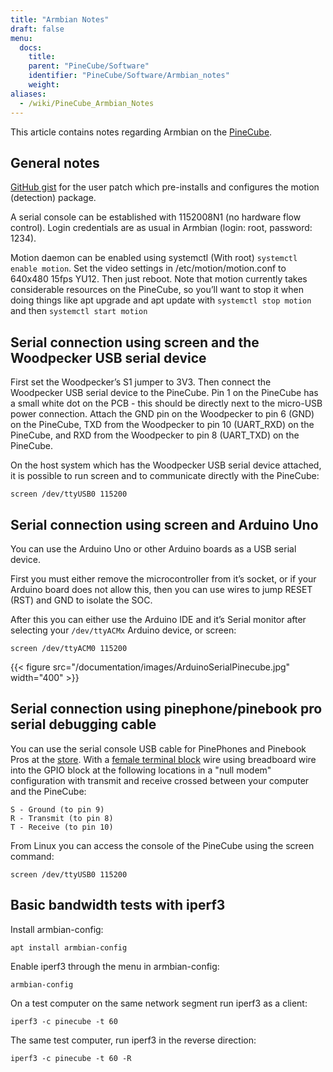 ```yaml
---
title: "Armbian Notes"
draft: false
menu:
  docs:
    title:
    parent: "PineCube/Software"
    identifier: "PineCube/Software/Armbian_notes"
    weight:
aliases:
  - /wiki/PineCube_Armbian_Notes
---
```


This article contains notes regarding Armbian on the [PineCube](/documentation/PineCube).

## General notes

[GitHub gist](https://gist.github.com/Icenowy/ff68f6e4ba8231380d3a295226e63fb3) for the user patch which pre-installs and configures the motion (detection) package.

A serial console can be established with 1152008N1 (no hardware flow control). Login credentials are as usual in Armbian (login: root, password: 1234).

Motion daemon can be enabled using systemctl (With root) `systemctl enable motion`. Set the video settings in /etc/motion/motion.conf to 640x480 15fps YU12. Then just reboot. Note that motion currently takes considerable resources on the PineCube, so you’ll want to stop it when doing things like apt upgrade and apt update with `systemctl stop motion` and then `systemctl start motion`

## Serial connection using screen and the Woodpecker USB serial device

First set the Woodpecker’s S1 jumper to 3V3. Then connect the Woodpecker USB serial device to the PineCube. Pin 1 on the PineCube has a small white dot on the PCB - this should be directly next to the micro-USB power connection. Attach the GND pin on the Woodpecker to pin 6 (GND) on the PineCube, TXD from the Woodpecker to pin 10 (UART_RXD) on the PineCube, and RXD from the Woodpecker to pin 8 (UART_TXD) on the PineCube.

On the host system which has the Woodpecker USB serial device attached, it is possible to run screen and to communicate directly with the PineCube:

`screen /dev/ttyUSB0 115200`

## Serial connection using screen and Arduino Uno

You can use the Arduino Uno or other Arduino boards as a USB serial device.

First you must either remove the microcontroller from it’s socket, or if your Arduino board does not allow this, then you can use wires to jump RESET (RST) and GND to isolate the SOC.

After this you can either use the Arduino IDE and it’s Serial monitor after selecting your `/dev/ttyACMx` Arduino device, or screen:

`screen /dev/ttyACM0 115200`

{{< figure src="/documentation/images/ArduinoSerialPinecube.jpg" width="400" >}}

## Serial connection using pinephone/pinebook pro serial debugging cable

You can use the serial console USB cable for PinePhones and Pinebook Pros at the [store](https://pine64.com/product/pinebook-pinephone-pinetab-serial-console/). With a [female terminal block](https://www.amazon.com/3-5mm-Stereo-Female-terminal-connector/dp/B077XPSKQD) wire using breadboard wire into the GPIO block at the following locations in a "null modem" configuration with transmit and receive crossed between your computer and the PineCube:

    S - Ground (to pin 9)
    R - Transmit (to pin 8)
    T - Receive (to pin 10)

From Linux you can access the console of the PineCube using the screen command:

`screen /dev/ttyUSB0 115200`

## Basic bandwidth tests with iperf3

Install armbian-config:

`apt install armbian-config`

Enable iperf3 through the menu in armbian-config:

`armbian-config`

On a test computer on the same network segment run iperf3 as a client:

`iperf3 -c pinecube -t 60`

The same test computer, run iperf3 in the reverse direction:

`iperf3 -c pinecube -t 60 -R`
